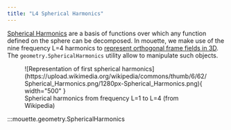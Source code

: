 ```yaml
---
title: "L4 Spherical Harmonics"
---
```


[Spherical Harmonics](https://en.wikipedia.org/wiki/Spherical_harmonics) are a basis of functions over which any function defined on the sphere can be decomposed. In mouette, we make use of the nine frequency L=4 harmonics to [represent orthogonal frame fields in 3D](../algorithms/frame_fields/volume_ff.md). The `geometry.SphericalHarmonics` utility allow to manipulate such objects.

<figure markdown>
  ![Representation of first spherical harmonics](https://upload.wikimedia.org/wikipedia/commons/thumb/6/62/Spherical_Harmonics.png/1280px-Spherical_Harmonics.png){ width="500" }
  <figcaption> Spherical harmonics from frequency L=1 to L=4 (from Wikipedia) </figcaption>
</figure>

:::mouette.geometry.SphericalHarmonics
